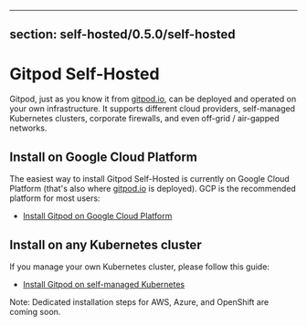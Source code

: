 <script context="module">
  export const prerender = true;
</script>

---

## section: self-hosted/0.5.0/self-hosted

# Gitpod Self-Hosted

Gitpod, just as you know it from [gitpod.io](https://gitpod.io), can be deployed and operated on your own infrastructure. It supports different cloud providers, self-managed Kubernetes clusters, corporate firewalls, and even off-grid / air-gapped networks.

## Install on Google Cloud Platform

The easiest way to install Gitpod Self-Hosted is currently on Google Cloud Platform (that's also where [gitpod.io](https://gitpod.io) is deployed). GCP is the recommended platform for most users:

- [Install Gitpod on Google Cloud Platform](./install/install-on-gcp-script)

## Install on any Kubernetes cluster

If you manage your own Kubernetes cluster, please follow this guide:

- [Install Gitpod on self-managed Kubernetes](./install/install-on-kubernetes)

Note: Dedicated installation steps for AWS, Azure, and OpenShift are coming soon.
